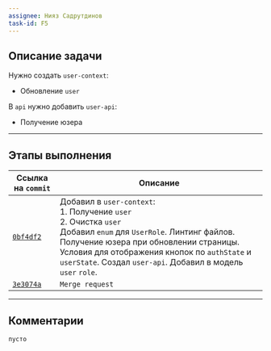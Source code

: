 ```yaml
---
assignee: Нияз Садрутдинов
task-id: F5
---
```

## **Описание задачи**

Нужно создать `user-context`:
- Обновление `user`

В `api` нужно добавить `user-api`:
- Получение юзера

---
## **Этапы выполнения**

| Ссылка на `commit`                                                                                     | Описание                                                                                                                                                                                                                                                                         |
| ------------------------------------------------------------------------------------------------------ | -------------------------------------------------------------------------------------------------------------------------------------------------------------------------------------------------------------------------------------------------------------------------------- |
| [`0bf4df2`](https://github.com/iamfromhe1l/pet-market/commit/0bf4df23b831673afa2d4ca249fdbc3c17232821) | Добавил в `user-context`:<br>1. Получение `user`<br>2. Очистка `user`<br>Добавил `enum` для `UserRole`. Линтинг файлов. Получение юзера при обновлении страницы. Условия для отображения кнопок по `authState` и `userState`. Создал `user-api`. Добавил в модель `user` `role`. |
| [`3e3074a`](https://github.com/iamfromhe1l/pet-market/commit/3e3074ab1c1acd9027c6ac9ae0415c47aec105ac) | `Merge request`                                                                                                                                                                                                                                                                  |

---
## **Комментарии**

`пусто`